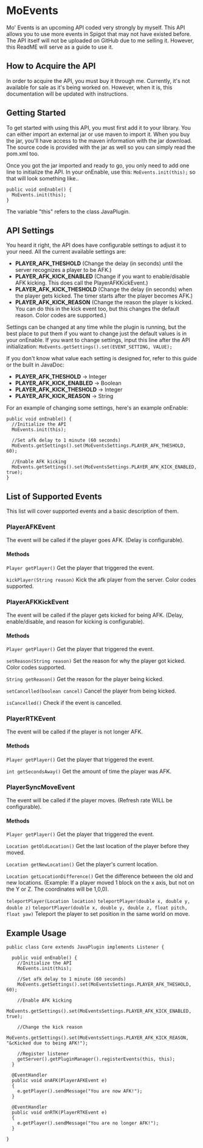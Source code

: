 # MoEvents
Mo' Events is an upcoming API coded very strongly by myself. This API allows you to use more events in Spigot that may not have existed before. The API itself will not be uploaded on GitHub due to me selling it. However, this ReadME will serve as a guide to use it.

## How to Acquire the API
In order to acquire the API, you must buy it through me. Currently, it's not available for sale as it's being worked on. However, when it is, this documentation will be updated with instructions.

## Getting Started
To get started with using this API, you must first add it to your library. You can either import an external jar or use maven to import it. When you buy the jar, you'll have access to the maven information with the jar download. The source code is provided with the jar as well so you can simply read the pom.xml too. 

Once you got the jar imported and ready to go, you only need to add one line to initialize the API. In your onEnable, use this:
```MoEvents.init(this);```
so that will look something like..
```
public void onEnable() {
  MoEvents.init(this);
}
```
The variable "this" refers to the class JavaPlugin.

## API Settings
You heard it right, the API does have configurable settings to adjust it to your need. All the current available settings are:
- **PLAYER_AFK_THESHOLD** (Change the delay (in seconds) until the server recognizes a player to be AFK.)
- **PLAYER_AFK_KICK_ENABLED** (Change if you want to enable/disable AFK kicking. This does call the PlayerAFKKickEvent.)
- **PLAYER_AFK_KICK_THESHOLD** (Change the delay (in seconds) when the player gets kicked. The timer starts after the player becomes AFK.)
- **PLAYER_AFK_KICK_REASON** (Change the reason the player is kicked. You can do this in the kick event too, but this changes the default reason. Color codes are supported.)

Settings can be changed at any time while the plugin is running, but the best place to put them if you want to change just the default values is in your onEnable. If you want to change settings, input this line after the API initialization:
```MoEvents.getSettings().set(EVENT_SETTING, VALUE);```

If you don't know what value each setting is designed for, refer to this guide or the built in JavaDoc:
- **PLAYER_AFK_THESHOLD** -> Integer
- **PLAYER_AFK_KICK_ENABLED** -> Boolean
- **PLAYER_AFK_KICK_THESHOLD** -> Integer
- **PLAYER_AFK_KICK_REASON** -> String

For an example of changing some settings, here's an example onEnable:
```
public void onEnable() {
  //Initialize the API
  MoEvents.init(this);
  
  //Set afk delay to 1 minute (60 seconds)
  MoEvents.getSettings().set(MoEventsSettings.PLAYER_AFK_THESHOLD, 60);
  
  //Enable AFK kicking
  MoEvents.getSettings().set(MoEventsSettings.PLAYER_AFK_KICK_ENABLED, true);
}
```

## List of Supported Events
This list will cover supported events and a basic description of them.

### PlayerAFKEvent
The event will be called if the player goes AFK. (Delay is configurable).

#### Methods

```Player getPlayer()```
Get the player that triggered the event.

```kickPlayer(String reason)```
Kick the afk player from the server. Color codes supported.

### PlayerAFKKickEvent
The event will be called if the player gets kicked for being AFK. (Delay, enable/disable, and reason for kicking is configurable).

#### Methods

```Player getPlayer()```
Get the player that triggered the event.

```setReason(String reason)```
Set the reason for why the player got kicked. Color codes supported.

```String getReason()```
Get the reason for the player being kicked.

```setCancelled(boolean cancel)```
Cancel the player from being kicked.

```isCancelled()```
Check if the event is cancelled.

### PlayerRTKEvent
The event will be called if the player is not longer AFK.

#### Methods

```Player getPlayer()```
Get the player that triggered the event.

```int getSecondsAway()```
Get the amount of time the player was AFK.

### PlayerSyncMoveEvent
The event will be called if the player moves. (Refresh rate WILL be configurable).

#### Methods

```Player getPlayer()```
Get the player that triggered the event.

```Location getOldLocation()```
Get the last location of the player before they moved.

```Location getNewLocation()```
Get the player's current location.

```Location getLocationDifference()```
Get the difference between the old and new locations. (Example: If a player moved 1 block on the x axis, but not on the Y or Z. The coordinates will be 1,0,0).

```teleportPlayer(Location location)```
```teleportPlayer(double x, double y, double z)```
```teleportPlayer(double x, double y, double z, float pitch, float yaw)```
Teleport the player to set position in the same world on move.

## Example Usage

```
public class Core extends JavaPlugin implements Listener {
  
  public void onEnable() {
    //Initialize the API
    MoEvents.init(this);
    
    //Set afk delay to 1 minute (60 seconds)
    MoEvents.getSettings().set(MoEventsSettings.PLAYER_AFK_THESHOLD, 60);
    
    //Enable AFK kicking
    MoEvents.getSettings().set(MoEventsSettings.PLAYER_AFK_KICK_ENABLED, true);
    
    //Change the kick reason
    MoEvents.getSettings().set(MoEventsSettings.PLAYER_AFK_KICK_REASON, "&cKicked due to being AFK!");
    
    //Register listener
    getServer().getPluginManager().registerEvents(this, this);
  }
  
  @EventHandler
  public void onAFK(PlayerAFKEvent e)
  {
    e.getPlayer().sendMessage("You are now AFK!");
  }
  
  @EventHandler
  public void onRTK(PlayerRTKEvent e)
  {
    e.getPlayer().sendMessage("You are no longer AFK!");
  }
  
}
```

